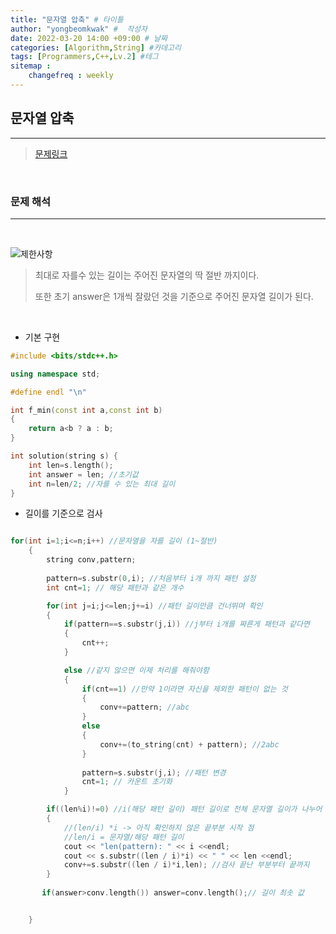 ```yaml
---
title: "문자열 압축" # 타이틀 
author: "yongbeomkwak" #  작성자 
date: 2022-03-20 14:00 +09:00 # 날짜  
categories: [Algorithm,String] #카데고리 
tags: [Programmers,C++,Lv.2] #테그 
sitemap :
    changefreq : weekly
---
```


## 문자열 압축
---
>  [문제링크](https://programmers.co.kr/learn/courses/30/lessons/60057)

<br>

### 문제 해석
---
<br>

![제한사항](https://user-images.githubusercontent.com/48616183/159151082-f2bb7daf-2282-4ca8-acb7-8452df9e2aff.png)

>   최대로 자를수 있는 길이는 주어진 문자열의 딱 절반 까지이다.
> 
>   또한 초기 answer은 1개씩 잘랐던 것을 기준으로 주어진 문자열 길이가 된다.

<br>

-   기본 구현 
   
~~~c++
#include <bits/stdc++.h>

using namespace std;

#define endl "\n"

int f_min(const int a,const int b)
{
    return a<b ? a : b;
}

int solution(string s) {
    int len=s.length();  
    int answer = len; //초기값
    int n=len/2; //자를 수 있는 최대 길이 
}
~~~

-   길이를 기준으로 검사

~~~ c++

for(int i=1;i<=n;i++) //문자열을 자를 길이 (1~절반) 
    {
        string conv,pattern;
        
        pattern=s.substr(0,i); //처음부터 i개 까지 패턴 설정 
        int cnt=1; // 해당 패턴과 같은 개수

        for(int j=i;j<=len;j+=i) //패턴 길이만큼 건너뛰며 확인
        {
            if(pattern==s.substr(j,i)) //j부터 i개를 짜른게 패턴과 같다면
            {
                cnt++;
            }

            else //같지 않으면 이제 처리를 해줘야함
            {
                if(cnt==1) //만약 1이라면 자신을 제외한 패턴이 없는 것
                {
                    conv+=pattern; //abc
                }
                else
                {
                    conv+=(to_string(cnt) + pattern); //2abc
                }
                
                pattern=s.substr(j,i); //패턴 변경 
                cnt=1; // 카운트 초기화 
            }

        if((len%i)!=0) //i(해당 패턴 길이) 패턴 길이로 전체 문자열 길이가 나누어 떨어지지 않으면 잔여 문자 존재 
        {
            //(len/i) *i -> 아직 확인하지 않은 끝부분 시작 점
            //len/i = 문자열/해당 패턴 길이 
            cout << "len(pattern): " << i <<endl;
            cout << s.substr((len / i)*i) << " " << len <<endl;
            conv+=s.substr((len / i)*i,len); //검사 끝난 부분부터 끝까지 
        }
        
       if(answer>conv.length()) answer=conv.length();// 길이 최솟 값


    }

~~~

